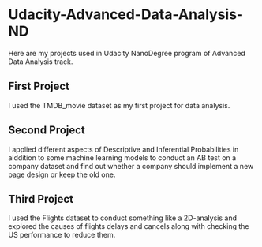 # Udacity-Advanced-Data-Analysis-ND
Here are my projects used in Udacity NanoDegree program of Advanced Data Analysis track.

## First Project
I used the TMDB_movie dataset as my first project for data analysis.

## Second Project
I applied different aspects of Descriptive and Inferential Probabilities in aiddition to some machine learning models to conduct an AB test on a company dataset and find out whether a company should implement a new page design or keep the old one.

## Third Project
I used the Flights dataset to conduct something like a 2D-analysis and explored the causes of flights delays and cancels along with checking the US performance to reduce them.

